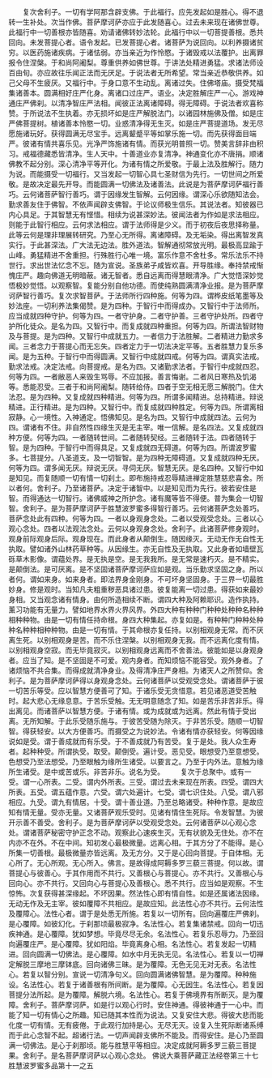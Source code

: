 <!-- { "loadSidebar": true } -->
　　复次舍利子。一切有学阿那含辟支佛。于此福行。应先发起如是胜心。得不退转一生补处。次当作佛。菩萨摩诃萨亦应于此发随喜心。过去未来现在诸佛世尊。此福行中一切善根亦皆随喜。劝请诸佛转妙法轮。此福行中以一切菩提善根。悉共回向。未发菩提心者。语令发起。已发菩提心者。诸菩萨为说回向。以利养摄诸贫穷。以医药施诸疾病。于诸怯弱。亦当亲近为作怜愍。于诸毁戒以法覆护。出离罪报令住涅槃。于和尚阿阇梨。尊重供养如佛世尊。于讲法处精进勇猛。求诸法师设百由旬。亦应故往乐闻正法而无厌足。于说法者无所希望。常当亲近恭敬供养。如己父母不生疲厌。又福行中。于身口意不生动乱。离诸过失。住佛塔庙。摄受梵福集诸善本。圆满相好庄严化身。离诸口过庄严。语业。决定胜解庄严一心。游戏神通庄严佛刹。以清净智庄严法相。闻彼正法离诸障碍。得无障碍。于说法者欢喜称赞。于所说法不生执着。亦无损坏如是庄严解脱法门。以诸园林施佛及僧。如是庄严佛菩提树。植诸善本怜愍一切。业惑清净得无生灭。如是庄严菩提道场。发无尽愿施诸玩好。获得圆满无尽宝手。远离颦蹙平等如掌乐施一切。而先获得面目端严。彼诸有情共喜乐见。光净严饰施诸有情。而获光明普照一切。赞美言辞非由积习。戒福德藏悉皆清净。生人天中。十善道业亦复清净。神通变化亦不唐捐。顺诸佛教不起分别。深心清净平等开化。为诸有情之所爱敬。于最上法及胜解行。随力为说。而能摄受一切福行。又当发起一切智心具七圣财信为先行。一切世间之所爱敬。是故决定最先开导。而能圆满一切佛法及诸善法。此说是为菩萨摩诃萨福行善巧。云何诸菩萨智行善巧。谓于因缘发生智解。云何因缘。谓深心乐欲随知法会。勤求善友住于佛智。不依声闻辟支佛智。于论议师极生信乐。其说法者。知彼器已内心具足。于其智慧无有悭惜。相续为说甚深妙法。彼闻法者为作如是求法相应。则能于此智行相应。云何求法相应。谓于法师得是少义。而于初夜后夜思择称量。此等云何是理非理展转研究。乃至心无所得。离诸障碍。及无垢染。得出离智发真实行。于此甚深法。广大法无边法。胜外道法。智解通彻常放光明。最极高显踰于山峰。勇猛精进不舍重担。行殊胜行心唯一境。富乐作意不舍杜多。常乐法乐不持世行。求出世法忆念不忘。随为宣说。圣族弟子咸皆欢喜。开导胜缘。奉持禁戒惭愧庄严。趣向佛道无明暗蔽。诸无智者。悉自远离而得慧眼清净。广大觉悟深妙觉悟极妙觉悟。以观察智。复能分别自他功德。而使纯熟圆满清净业报。是为菩萨摩诃萨智行善巧。复次求智菩萨。于法师所行四种施。何等为四。谓桦皮纸笔墨等及妙法座。一切利养法集偈赞。是为四种。于智行中而得成办。又智行中于法师所。应当成就四种守护。何等为四。一者守护身。二者守护善。三者守护处所。四者守护所化徒众。是名为四。又智行中。而复成就四种重担。何等为四。所谓法智财物及与菩提。是为四种。又智行中成就五力。一者信力于法胜解。二者精进力勤求多闻。三者念力于菩提心而无忘失。四者定力于一切法决定平等。五者胜慧力复乐多闻。是为五种。于智行中而得圆满。又智行中成就四戒。何等为四。谓真实法戒。勤求法戒。决定法戒。向菩提戒。是名为四。又诸勤求法者。于智行中成就四忍。何等为四。一者敝恶人来毁生骂辱。不应加报。善言悔谢。二者风日寒热及饥渴等。悉能忍受。三者于和尚阿阇梨。随转给侍。四者于空无相无愿三解脱门。住大法忍。是为四种。又复成就四种精进。何等为四。所谓多闻精进。总持精进。辩说精进。正行精进。是为四种。又智行中。而复成就四种胜定。何等为四。所谓离相寂静。心一境性。入神通定。悟佛知见。是名为四。又智行中成就四法。云何为四。谓诸有不住。非自然性四缘生灭是无主宰。唯一信解。是名四法。又复成就四种方便。何等为四。一者随转世间。二者随转契经。三者随转于法。四者随转于智。是为四种。于智行中而得具足。又复成就四无碍道。何等为四。所谓波罗蜜多。七菩提分。八圣道支。及一切智智。是为四种无障碍道。又复成就四种无厌。何等为四。谓多闻无厌。辩说无厌。寻伺无厌。智慧无厌。是名四种。又智行中如是知见。而复随顺一切有情一切刹土。即布施持戒忍辱精进禅定胜慧慈悲喜舍。所以者何。舍利子。乃至诸菩萨。决定于诸智中。以是知见而为先行。彼若安住是智。而得通达一切智行。诸佛威神之所护念。诸有魔等皆不得便。普为集会一切智智。舍利子。是为菩萨摩诃萨于胜慧波罗蜜多得智行善巧。云何诸菩萨念处善巧。菩萨念处此有四种。何等为四。一者以身观身念处。二者以受观受念处。三者以心观心念处。四者以法观法念处。云何以身观身念处。舍利子。此诸菩萨修身观时。观身前际观身后际。观身现在。而此身者从颠倒生。随因缘灭。无动无作无自性无执取。譬如诸外山林药草种等。从因缘生。亦无自性及无执取。又此身者如墙壁瓦砾草木影像。谓蕴处界。是无执是空。是无我我所。是无常是速朽灭。是不精实。是颠倒法。是可厌离。是不坚固诸菩萨摩诃萨应如是观。当乐勤求坚固之身。所以者何。谓如来身。如来身者。即法界身金刚身。不可坏身坚固身。于三界一切最胜妙身。修是观时。当知凡夫粗重秽恶具诸过患。彼复能离一切过患。得获如来最妙身相。又当观念诸有情身。由何所造相续不断。谓四大种及阿赖耶识。造作执持。薰习功能有无量力。譬如地界水界火界风界。外四大种有种种门种种处种种名种种相种种物。由是一切有情任持命根。身四大种集起。亦复如是。有种种门种种处种种名种种相种种物。由是一切有情。于其命根亦复任持。以别相观身无常。而不厌离生死。以别相观身是苦。而不乐住涅槃。以别相观身无我。而不远离化度有情。以别相观身空寂。而无毕竟寂灭。以别相观身远离而不舍善法。彼能如是以身观身者。应当了知。是不坚固是不可爱。观内身者。而知烦恼不能容受。观外身者。了诸烦恼不共合集。而得成就清净身业。及得清净庄严身相。为诸天人之所赞仰。舍利子。是为菩萨摩诃萨得以身观身念处。云何诸菩萨以受观受念处。谓诸菩萨于彼一切苦乐等受。应以智慧方便善可了知。于诸乐受无贪惜意。若见诸恶道受苦触时。起大悲心无缘息意。于苦乐受触。无无明意随念了知。如是苦乐非苦非乐。得出离见。而诸菩萨以智慧方便。于诸有情。或为成就或为远离。然此有情于受出离。无所知解。于此乐受随乐施与。于彼苦受随为除灭。于非苦乐受。随顺一切智智。得获轻安。以大方便善巧。而摄受之为说妙法。令诸有情亦获轻安。何等因缘说如是受。谓于善成就而有乐受。于不善成就乃有苦受。复于是处。我人众生寿者。起种种受。所谓执受。取受。颠倒受。遍计受。恶见受。眼想受乃至意想受。色想受乃至法想受。乃至眼触为缘所生诸受。以要言之。乃至于内外法。意触为缘所生诸受。是中或苦或乐。非苦非乐。说名为受。
　　复次于总聚中。或有一受。谓一心所表。二受。谓内外所表。三受。谓过去未来现在所表。四受。谓四大所表。五受。谓五蕴作意。六受。谓六处遍计。七受。谓七识住处。八受。谓八邪相应。九受。谓九有情居。十受。谓十善业道。乃至总略诸受。种种作意。是故应知有情无量。受亦无量。又诸菩萨观乐受时。见诸有情住生死际。令发智慧。为彼开示善不善受。舍利子。是为菩萨摩诃萨以受观受念处。云何诸菩萨以心观心念处。谓诸菩萨秘密守护正念不动。观察此心速疾生灭。无有状貌及无住处。亦不在内亦不在外。不在中间。知初发心最极微量。远离心相。于其方分了不能得。是心所集一切善根。最极微量亦皆远离。及无方分。又于是心回向菩提。于自体相。无心所了。无心所观。无心所入。佛言。是故得成阿耨多罗三藐三菩提。何以故。谓菩提心与彼善心。于其作用而不共行。又善根心与菩提心。亦不共行。又善根心与回向心。亦不共行。又回向心与菩提心及善根心。悉不共行。应当如是观察。不生惊怖。次复获得甚深缘起。不坏因果。然法性心即有情自性。如是还属诸法因缘。无动无作及无主宰。彼如覆障不共相应。是故应知。此法性心亦不共行。云何法性及覆障心。法性心者。谓于是处悉无所施。若复以一切所有。回向遍覆庄严佛刹。是心覆障。如彼幻化。于刹那顷最极寂净。名法性心。若复集诸禁戒。回向一切迅疾神通。是心覆障。犹如梦想。毕竟尽尽无余。名法性心。若复乐忍辱力。乃至回向遍覆庄严。是心覆障。犹如阳焰。毕竟离身心相。名法性心。若复发起一切精进。回向圆满一切佛法。是心覆障。如水中月无执无见。名法性心。若复以一切禅定解脱三摩地三摩钵底。回向诸佛三昧。是为覆障。无色无见无对无表。名法性心。若复以智分别。宣说一切清净句义。回向圆满诸佛智慧。是为覆障。种种施设。名法性心。若复于诸善根有所间断。是为覆障。心无因生。名法性心。若复因菩提分法所起。是为覆障。解脱六境。名法性心。若复于佛境界有所断灭。是为覆障。舍利子。菩萨摩诃萨。如是行以观心行时。安住神通。得彼神通于一心中。而能了知一切有情心之所趣。知已随其本性而为说法。又复安住大悲。得彼大悲而能化度一切有情。无有疲倦。于此观行加持是心。无尽无灭。设复入生死际断诸系缚而于此心念智不起。超诸行法。一切声闻辟支佛所不能及。而得安住。是心乃至圆满一切佛法。是心于刹那顷。能与胜慧平等相应。决定成就阿耨多罗三藐三菩提果。舍利子。是名菩萨摩诃萨以心观心念处。
佛说大乘菩萨藏正法经卷第三十七胜慧波罗蜜多品第十一之五
